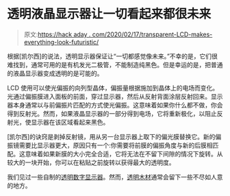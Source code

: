 # 透明液晶显示器让一切看起来都很未来

> 原文:[https://hack aday . com/2020/02/17/transparent-LCD-makes-everything-look-futuristic/](https://hackaday.com/2020/02/17/transparent-lcd-makes-everything-look-futuristic/)

根据[凯尔西]的说法，透明显示器保证让“一切都感觉像未来。”不幸的是，它们很难找到，通常可用的是有机发光二极管，不能制造纯黑色。但是幸运的是，把普通的液晶显示器变成透明的是可能的。

LCD 使用可以使光偏振的向列型晶体，偏振量根据施加到晶体上的电场而变化。光通过偏振膜进入面板的前面，穿过显示器，然后从反射背面涂层反射回来。显示器本身通常以与前偏振片匹配的方式使光偏振。这意味着如果你什么都不做，你会得到反射光。然而，如果液晶显示器的一部分得到电场，它将重新极化，以阻止反射光，使显示器在该区域看起来黑色。

[凯尔西]的诀窍是剥掉反射镜，用从另一台显示器上取下的偏光膜替换它。新的偏振镜需要比显示器更大，原因只有一个:你需要将前膜的偏振角度与新的后膜相匹配。这意味着如果新膜的大小完全合适，它将无法在不留下间隙的情况下旋转。从较大的一块开始，你可以在粘贴之前旋转以获得最大的透明度。

我们见过一些自制的[透明数字显示器](https://hackaday.com/2014/01/09/a-transparent-7-segment-display/)。然而，[透明木材](https://hackaday.com/2018/11/27/video-details-construction-of-transparent-wood/)通常会留下一些不尽如人意的地方。